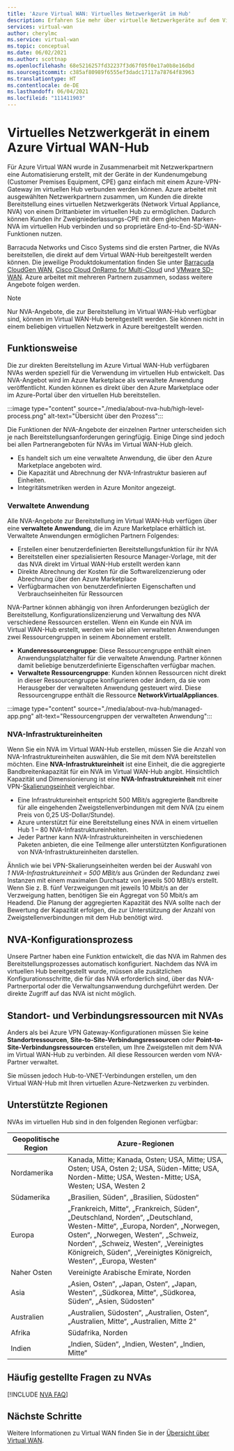 ```yaml
---
title: 'Azure Virtual WAN: Virtuelles Netzwerkgerät im Hub'
description: Erfahren Sie mehr über virtuelle Netzwerkgeräte auf dem Virtual WAN-Hub.
services: virtual-wan
author: cherylmc
ms.service: virtual-wan
ms.topic: conceptual
ms.date: 06/02/2021
ms.author: scottnap
ms.openlocfilehash: 68e5216257fd32237f3d67f05f0e17a0b8e16dbd
ms.sourcegitcommit: c385af80989f6555ef3dadc17117a78764f83963
ms.translationtype: HT
ms.contentlocale: de-DE
ms.lasthandoff: 06/04/2021
ms.locfileid: "111411903"
---
```

# <a name="about-network-virtual-appliance-in-an-azure-virtual-wan-hub"></a>Virtuelles Netzwerkgerät in einem Azure Virtual WAN-Hub

Für Azure Virtual WAN wurde in Zusammenarbeit mit Netzwerkpartnern eine Automatisierung erstellt, mit der Geräte in der Kundenumgebung (Customer Premises Equipment, CPE) ganz einfach mit einem Azure-VPN-Gateway im virtuellen Hub verbunden werden können. Azure arbeitet mit ausgewählten Netzwerkpartnern zusammen, um Kunden die direkte Bereitstellung eines virtuellen Netzwerkgeräts (Network Virtual Appliance, NVA) von einem Drittanbieter im virtuellen Hub zu ermöglichen. Dadurch können Kunden ihr Zweigniederlassungs-CPE mit dem gleichen Marken-NVA im virtuellen Hub verbinden und so proprietäre End-to-End-SD-WAN-Funktionen nutzen.

Barracuda Networks und Cisco Systems sind die ersten Partner, die NVAs bereitstellen, die direkt auf dem Virtual WAN-Hub bereitgestellt werden können.  Die jeweilige Produktdokumentation finden Sie unter [Barracuda CloudGen WAN](https://www.barracuda.com/products/cloudgenwan), [Cisco Cloud OnRamp for Multi-Cloud](https://www.cisco.com/c/en/us/td/docs/routers/sdwan/configuration/cloudonramp/ios-xe-17/cloud-onramp-book-xe/cloud-onramp-multi-cloud.html#Cisco_Concept.dita_c61e0e7a-fff8-4080-afee-47b81e8df701) und [VMware SD-WAN](https://kb.vmware.com/s/article/82746). Azure arbeitet mit mehreren Partnern zusammen, sodass weitere Angebote folgen werden.

> [!NOTE]
> Nur NVA-Angebote, die zur Bereitstellung im Virtual WAN-Hub verfügbar sind, können im Virtual WAN-Hub bereitgestellt werden. Sie können nicht in einem beliebigen virtuellen Netzwerk in Azure bereitgestellt werden.

## <a name="how-does-it-work"></a><a name="how"></a>Funktionsweise

Die zur direkten Bereitstellung im Azure Virtual WAN-Hub verfügbaren NVAs werden speziell für die Verwendung im virtuellen Hub entwickelt. Das NVA-Angebot wird im Azure Marketplace als verwaltete Anwendung veröffentlicht. Kunden können es direkt über den Azure Marketplace oder im Azure-Portal über den virtuellen Hub bereitstellen.

:::image type="content" source="./media/about-nva-hub/high-level-process.png" alt-text="Übersicht über den Prozess":::

Die Funktionen der NVA-Angebote der einzelnen Partner unterscheiden sich je nach Bereitstellungsanforderungen geringfügig. Einige Dinge sind jedoch bei allen Partnerangeboten für NVAs im Virtual WAN-Hub gleich.

* Es handelt sich um eine verwaltete Anwendung, die über den Azure Marketplace angeboten wird.
* Die Kapazität und Abrechnung der NVA-Infrastruktur basieren auf Einheiten.
* Integritätsmetriken werden in Azure Monitor angezeigt.

### <a name="managed-application"></a><a name="managed"></a>Verwaltete Anwendung

Alle NVA-Angebote zur Bereitstellung im Virtual WAN-Hub verfügen über eine **verwaltete Anwendung**, die im Azure Marketplace erhältlich ist. Verwaltete Anwendungen ermöglichen Partnern Folgendes:

* Erstellen einer benutzerdefinierten Bereitstellungsfunktion für ihr NVA
* Bereitstellen einer spezialisierten Resource Manager-Vorlage, mit der das NVA direkt im Virtual WAN-Hub erstellt werden kann
* Direkte Abrechnung der Kosten für die Softwarelizenzierung oder Abrechnung über den Azure Marketplace
* Verfügbarmachen von benutzerdefinierten Eigenschaften und Verbrauchseinheiten für Ressourcen

NVA-Partner können abhängig von ihren Anforderungen bezüglich der Bereitstellung, Konfigurationslizenzierung und Verwaltung des NVA verschiedene Ressourcen erstellen. Wenn ein Kunde ein NVA im Virtual WAN-Hub erstellt, werden wie bei allen verwalteten Anwendungen zwei Ressourcengruppen in seinem Abonnement erstellt.

* **Kundenressourcengruppe**: Diese Ressourcengruppe enthält einen Anwendungsplatzhalter für die verwaltete Anwendung. Partner können damit beliebige benutzerdefinierte Eigenschaften verfügbar machen.
* **Verwaltete Ressourcengruppe**: Kunden können Ressourcen nicht direkt in dieser Ressourcengruppe konfigurieren oder ändern, da sie vom Herausgeber der verwalteten Anwendung gesteuert wird. Diese Ressourcengruppe enthält die Ressource **NetworkVirtualAppliances**.

:::image type="content" source="./media/about-nva-hub/managed-app.png" alt-text="Ressourcengruppen der verwalteten Anwendung":::

### <a name="nva-infrastructure-units"></a><a name="units"></a>NVA-Infrastruktureinheiten

Wenn Sie ein NVA im Virtual WAN-Hub erstellen, müssen Sie die Anzahl von NVA-Infrastruktureinheiten auswählen, die Sie mit dem NVA bereitstellen möchten. Eine **NVA-Infrastruktureinheit** ist eine Einheit, die die aggregierte Bandbreitenkapazität für ein NVA im Virtual WAN-Hub angibt. Hinsichtlich Kapazität und Dimensionierung ist eine **NVA-Infrastruktureinheit** mit einer VPN-[Skalierungseinheit](pricing-concepts.md#scale-unit) vergleichbar.

* Eine Infrastruktureinheit entspricht 500 MBit/s aggregierte Bandbreite für alle eingehenden Zweigstellenverbindungen mit dem NVA (zu einem Preis von 0,25 US-Dollar/Stunde).
* Azure unterstützt für eine Bereitstellung eines NVA in einem virtuellen Hub 1 – 80 NVA-Infrastruktureinheiten.
* Jeder Partner kann NVA-Infrastruktureinheiten in verschiedenen Paketen anbieten, die eine Teilmenge aller unterstützten Konfigurationen von NVA-Infrastruktureinheiten darstellen.

Ähnlich wie bei VPN-Skalierungseinheiten werden bei der Auswahl von *1 NVA-Infrastruktureinheit = 500 MBit/s* aus Gründen der Redundanz zwei Instanzen mit einem maximalen Durchsatz von jeweils 500 MBit/s erstellt. Wenn Sie z. B. fünf Verzweigungen mit jeweils 10 Mbit/s an der Verzweigung hatten, benötigen Sie ein Aggregat von 50 Mbit/s am Headend. Die Planung der aggregierten Kapazität des NVA sollte nach der Bewertung der Kapazität erfolgen, die zur Unterstützung der Anzahl von Zweigstellenverbindungen mit dem Hub benötigt wird.

## <a name="network-virtual-appliance-configuration-process"></a><a name="configuration"></a>NVA-Konfigurationsprozess

Unsere Partner haben eine Funktion entwickelt, die das NVA im Rahmen des Bereitstellungsprozesses automatisch konfiguriert. Nachdem das NVA im virtuellen Hub bereitgestellt wurde, müssen alle zusätzlichen Konfigurationsschritte, die für das NVA erforderlich sind, über das NVA-Partnerportal oder die Verwaltungsanwendung durchgeführt werden. Der direkte Zugriff auf das NVA ist nicht möglich.

## <a name="site-and-connection-resources-with-nvas"></a><a name="resources"></a>Standort- und Verbindungsressourcen mit NVAs

Anders als bei Azure VPN Gateway-Konfigurationen müssen Sie keine **Standortressourcen**, **Site-to-Site-Verbindungsressourcen** oder **Point-to-Site-Verbindungsressourcen** erstellen, um Ihre Zweigstellen mit dem NVA im Virtual WAN-Hub zu verbinden. All diese Ressourcen werden vom NVA-Partner verwaltet.

Sie müssen jedoch Hub-to-VNET-Verbindungen erstellen, um den Virtual WAN-Hub mit Ihren virtuellen Azure-Netzwerken zu verbinden.

## <a name="supported-regions"></a><a name="regions"></a>Unterstützte Regionen

NVAs im virtuellen Hub sind in den folgenden Regionen verfügbar:

|Geopolitische Region | Azure-Regionen|
|---|---|
| Nordamerika| Kanada, Mitte; Kanada, Osten; USA, Mitte; USA, Osten; USA, Osten 2; USA, Süden-Mitte; USA, Norden-Mitte; USA, Westen-Mitte; USA, Westen; USA, Westen 2 |
| Südamerika | „Brasilien, Süden“, „Brasilien, Südosten“ |
| Europa | „Frankreich, Mitte“, „Frankreich, Süden“, „Deutschland, Norden“, „Deutschland, Westen-Mitte“, „Europa, Norden“, „Norwegen, Osten“, „Norwegen, Westen“, „Schweiz, Norden“, „Schweiz, Westen“, „Vereinigtes Königreich, Süden“, „Vereinigtes Königreich, Westen“, „Europa, Westen“|
|  Naher Osten | Vereinigte Arabische Emirate, Norden |
| Asia |  „Asien, Osten“, „Japan, Osten“, „Japan, Westen“, „Südkorea, Mitte“, „Südkorea, Süden“, „Asien, Südosten“ | 
| Australien | „Australien, Südosten“, „Australien, Osten“, „Australien, Mitte“, „Australien, Mitte 2“|
| Afrika | Südafrika, Norden |
| Indien | „Indien, Süden“, „Indien, Westen“, „Indien, Mitte“ | 

## <a name="nva-faq"></a>Häufig gestellte Fragen zu NVAs

[!INCLUDE [NVA FAQ](../../includes/virtual-wan-nva-hub-faq.md)]

## <a name="next-steps"></a>Nächste Schritte

Weitere Informationen zu Virtual WAN finden Sie in der [Übersicht über Virtual WAN](virtual-wan-about.md).

